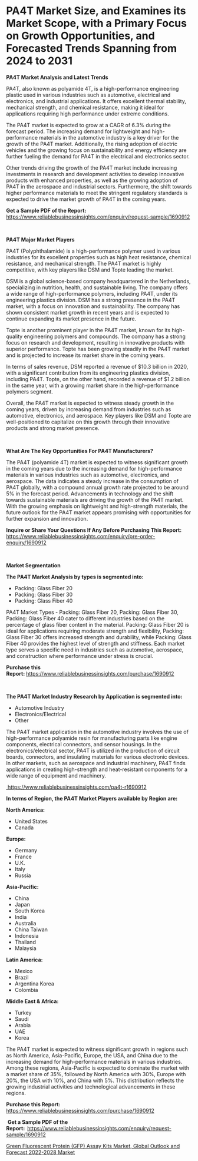 <p><h1>PA4T Market Size, and Examines its Market Scope, with a Primary Focus on Growth Opportunities, and Forecasted Trends Spanning from 2024 to 2031</h1></p><p><strong>PA4T Market Analysis and Latest Trends</strong></p>
<p><p>PA4T, also known as polyamide 4T, is a high-performance engineering plastic used in various industries such as automotive, electrical and electronics, and industrial applications. It offers excellent thermal stability, mechanical strength, and chemical resistance, making it ideal for applications requiring high performance under extreme conditions.</p><p>The PA4T market is expected to grow at a CAGR of 6.3% during the forecast period. The increasing demand for lightweight and high-performance materials in the automotive industry is a key driver for the growth of the PA4T market. Additionally, the rising adoption of electric vehicles and the growing focus on sustainability and energy efficiency are further fueling the demand for PA4T in the electrical and electronics sector.</p><p>Other trends driving the growth of the PA4T market include increasing investments in research and development activities to develop innovative products with enhanced properties, as well as the growing adoption of PA4T in the aerospace and industrial sectors. Furthermore, the shift towards higher performance materials to meet the stringent regulatory standards is expected to drive the market growth of PA4T in the coming years.</p></p>
<p><strong>Get a Sample PDF of the Report:&nbsp;</strong> <a href="https://www.reliablebusinessinsights.com/enquiry/request-sample/1690912">https://www.reliablebusinessinsights.com/enquiry/request-sample/1690912</a></p>
<p>&nbsp;</p>
<p><strong>PA4T Major Market Players</strong></p>
<p><p>PA4T (Polyphthalamide) is a high-performance polymer used in various industries for its excellent properties such as high heat resistance, chemical resistance, and mechanical strength. The PA4T market is highly competitive, with key players like DSM and Topte leading the market.</p><p>DSM is a global science-based company headquartered in the Netherlands, specializing in nutrition, health, and sustainable living. The company offers a wide range of high-performance polymers, including PA4T, under its engineering plastics division. DSM has a strong presence in the PA4T market, with a focus on innovation and sustainability. The company has shown consistent market growth in recent years and is expected to continue expanding its market presence in the future.</p><p>Topte is another prominent player in the PA4T market, known for its high-quality engineering polymers and compounds. The company has a strong focus on research and development, resulting in innovative products with superior performance. Topte has been growing steadily in the PA4T market and is projected to increase its market share in the coming years.</p><p>In terms of sales revenue, DSM reported a revenue of $10.3 billion in 2020, with a significant contribution from its engineering plastics division, including PA4T. Topte, on the other hand, recorded a revenue of $1.2 billion in the same year, with a growing market share in the high-performance polymers segment.</p><p>Overall, the PA4T market is expected to witness steady growth in the coming years, driven by increasing demand from industries such as automotive, electronics, and aerospace. Key players like DSM and Topte are well-positioned to capitalize on this growth through their innovative products and strong market presence.</p></p>
<p>&nbsp;</p>
<p><strong>What Are The Key Opportunities For PA4T Manufacturers?</strong></p>
<p><p>The PA4T (polyamide 4T) market is expected to witness significant growth in the coming years due to the increasing demand for high-performance materials in various industries such as automotive, electronics, and aerospace. The data indicates a steady increase in the consumption of PA4T globally, with a compound annual growth rate projected to be around 5% in the forecast period. Advancements in technology and the shift towards sustainable materials are driving the growth of the PA4T market. With the growing emphasis on lightweight and high-strength materials, the future outlook for the PA4T market appears promising with opportunities for further expansion and innovation.</p></p>
<p><strong>Inquire or Share Your Questions If Any Before Purchasing This Report:</strong> <a href="https://www.reliablebusinessinsights.com/enquiry/pre-order-enquiry/1690912">https://www.reliablebusinessinsights.com/enquiry/pre-order-enquiry/1690912</a></p>
<p>&nbsp;</p>
<p><strong>Market Segmentation</strong></p>
<p><strong>The PA4T Market Analysis by types is segmented into:</strong></p>
<p><ul><li>Packing: Glass Fiber 20</li><li>Packing: Glass Fiber 30</li><li>Packing: Glass Fiber 40</li></ul></p>
<p><p>PA4T Market Types - Packing: Glass Fiber 20, Packing: Glass Fiber 30, Packing: Glass Fiber 40 cater to different industries based on the percentage of glass fiber content in the material. Packing: Glass Fiber 20 is ideal for applications requiring moderate strength and flexibility, Packing: Glass Fiber 30 offers increased strength and durability, while Packing: Glass Fiber 40 provides the highest level of strength and stiffness. Each market type serves a specific need in industries such as automotive, aerospace, and construction where performance under stress is crucial.</p></p>
<p><strong>Purchase this Report:&nbsp;</strong><a href="https://www.reliablebusinessinsights.com/purchase/1690912">https://www.reliablebusinessinsights.com/purchase/1690912</a></p>
<p>&nbsp;</p>
<p><strong>The PA4T Market Industry Research by Application is segmented into:</strong></p>
<p><ul><li>Automotive Industry</li><li>Electronics/Electrical</li><li>Other</li></ul></p>
<p><p>The PA4T market application in the automotive industry involves the use of high-performance polyamide resin for manufacturing parts like engine components, electrical connectors, and sensor housings. In the electronics/electrical sector, PA4T is utilized in the production of circuit boards, connectors, and insulating materials for various electronic devices. In other markets, such as aerospace and industrial machinery, PA4T finds applications in creating high-strength and heat-resistant components for a wide range of equipment and machinery.</p></p>
<p><a href="https://www.reliablebusinessinsights.com/pa4t-r1690912">&nbsp;https://www.reliablebusinessinsights.com/pa4t-r1690912</a></p>
<p><strong>In terms of Region, the PA4T Market Players available by Region are:</strong></p>
<p>
    <p> <strong> North America: </strong>
        <ul>
            <li>United States</li>
            <li>Canada</li>
        </ul>
        </p> 
    <p> <strong> Europe: </strong>
        <ul>
            <li>Germany</li>
            <li>France</li>
            <li>U.K.</li>
            <li>Italy</li>
            <li>Russia</li>
        </ul>
        </p> 
    <p> <strong> Asia-Pacific: </strong>
        <ul>
            <li>China</li>
            <li>Japan</li>
            <li>South Korea</li>
            <li>India</li>
            <li>Australia</li>
            <li>China Taiwan</li>
            <li>Indonesia</li>
            <li>Thailand</li>
            <li>Malaysia</li>
        </ul>
        </p> 
    <p> <strong> Latin America: </strong>
        <ul>
            <li>Mexico</li>
            <li>Brazil</li>
            <li>Argentina Korea</li>
            <li>Colombia</li>
        </ul>
        </p> 
    <p> <strong> Middle East & Africa: </strong>
        <ul>
            <li>Turkey</li>
            <li>Saudi</li>
            <li>Arabia</li>
            <li>UAE</li>
            <li>Korea</li>
        </ul>
    </p>
    </p>
<p><p>The PA4T market is expected to witness significant growth in regions such as North America, Asia-Pacific, Europe, the USA, and China due to the increasing demand for high-performance materials in various industries. Among these regions, Asia-Pacific is expected to dominate the market with a market share of 35%, followed by North America with 30%, Europe with 20%, the USA with 10%, and China with 5%. This distribution reflects the growing industrial activities and technological advancements in these regions.</p></p>
<p><strong>Purchase this Report: </strong><a href="https://www.reliablebusinessinsights.com/purchase/1690912">https://www.reliablebusinessinsights.com/purchase/1690912</a></p>
<p>&nbsp;<strong>Get a Sample PDF of the Report:&nbsp;&nbsp;</strong><a href="https://www.reliablebusinessinsights.com/enquiry/request-sample/1690912">https://www.reliablebusinessinsights.com/enquiry/request-sample/1690912</a></p>
<p><strong></strong></p>
<p><p><a href="https://www.linkedin.com/pulse/green-fluorescent-protein-gfp-assay-kits-market-global-outlook-llgkc">Green Fluorescent Protein (GFP) Assay Kits Market, Global Outlook and Forecast 2022-2028 Market</a></p></p>
